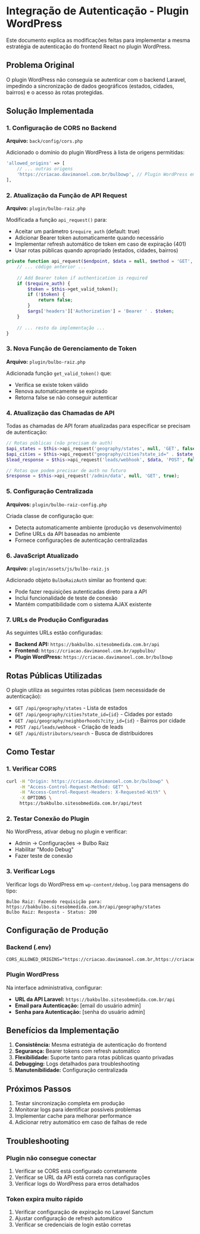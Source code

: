 # Integração de Autenticação - Plugin WordPress

Este documento explica as modificações feitas para implementar a mesma estratégia de autenticação do frontend React no plugin WordPress.

## Problema Original

O plugin WordPress não conseguia se autenticar com o backend Laravel, impedindo a sincronização de dados geográficos (estados, cidades, bairros) e o acesso às rotas protegidas.

## Solução Implementada

### 1. Configuração de CORS no Backend

**Arquivo:** `back/config/cors.php`

Adicionado o domínio do plugin WordPress à lista de origens permitidas:
```php
'allowed_origins' => [
    // ... outras origens
    'https://criacao.davimanoel.com.br/bulbowp', // Plugin WordPress em produção
],
```

### 2. Atualização da Função de API Request

**Arquivo:** `plugin/bulbo-raiz.php`

Modificada a função `api_request()` para:
- Aceitar um parâmetro `$require_auth` (default: true)
- Adicionar Bearer token automaticamente quando necessário
- Implementar refresh automático de token em caso de expiração (401)
- Usar rotas públicas quando apropriado (estados, cidades, bairros)

```php
private function api_request($endpoint, $data = null, $method = 'GET', $require_auth = true) {
    // ... código anterior ...
    
    // Add Bearer token if authentication is required
    if ($require_auth) {
        $token = $this->get_valid_token();
        if (!$token) {
            return false;
        }
        $args['headers']['Authorization'] = 'Bearer ' . $token;
    }
    
    // ... resto da implementação ...
}
```

### 3. Nova Função de Gerenciamento de Token

**Arquivo:** `plugin/bulbo-raiz.php`

Adicionada função `get_valid_token()` que:
- Verifica se existe token válido
- Renova automaticamente se expirado
- Retorna false se não conseguir autenticar

### 4. Atualização das Chamadas de API

Todas as chamadas de API foram atualizadas para especificar se precisam de autenticação:

```php
// Rotas públicas (não precisam de auth)
$api_states = $this->api_request('geography/states', null, 'GET', false);
$api_cities = $this->api_request("geography/cities?state_id=" . $state_id, null, 'GET', false);
$lead_response = $this->api_request('leads/webhook', $data, 'POST', false);

// Rotas que podem precisar de auth no futuro
$response = $this->api_request('/admin/data', null, 'GET', true);
```

### 5. Configuração Centralizada

**Arquivos:** `plugin/bulbo-raiz-config.php`

Criada classe de configuração que:
- Detecta automaticamente ambiente (produção vs desenvolvimento)
- Define URLs da API baseadas no ambiente
- Fornece configurações de autenticação centralizadas

### 6. JavaScript Atualizado

**Arquivo:** `plugin/assets/js/bulbo-raiz.js`

Adicionado objeto `BulboRaizAuth` similar ao frontend que:
- Pode fazer requisições autenticadas direto para a API
- Inclui funcionalidade de teste de conexão
- Mantém compatibilidade com o sistema AJAX existente

### 7. URLs de Produção Configuradas

As seguintes URLs estão configuradas:

- **Backend API:** `https://bakbulbo.sitesobmedida.com.br/api`
- **Frontend:** `https://criacao.davimanoel.com.br/appbulbo/`
- **Plugin WordPress:** `https://criacao.davimanoel.com.br/bulbowp`

## Rotas Públicas Utilizadas

O plugin utiliza as seguintes rotas públicas (sem necessidade de autenticação):

- `GET /api/geography/states` - Lista de estados
- `GET /api/geography/cities?state_id={id}` - Cidades por estado
- `GET /api/geography/neighborhoods?city_id={id}` - Bairros por cidade
- `POST /api/leads/webhook` - Criação de leads
- `GET /api/distributors/search` - Busca de distribuidores

## Como Testar

### 1. Verificar CORS
```bash
curl -H "Origin: https://criacao.davimanoel.com.br/bulbowp" \
     -H "Access-Control-Request-Method: GET" \
     -H "Access-Control-Request-Headers: X-Requested-With" \
     -X OPTIONS \
     https://bakbulbo.sitesobmedida.com.br/api/test
```

### 2. Testar Conexão do Plugin
No WordPress, ativar debug no plugin e verificar:
- Admin → Configurações → Bulbo Raiz
- Habilitar "Modo Debug"
- Fazer teste de conexão

### 3. Verificar Logs
Verificar logs do WordPress em `wp-content/debug.log` para mensagens do tipo:
```
Bulbo Raiz: Fazendo requisição para: https://bakbulbo.sitesobmedida.com.br/api/geography/states
Bulbo Raiz: Resposta - Status: 200
```

## Configuração de Produção

### Backend (.env)
```env
CORS_ALLOWED_ORIGINS="https://criacao.davimanoel.com.br,https://criacao.davimanoel.com.br/appbulbo,https://criacao.davimanoel.com.br/bulbowp"
```

### Plugin WordPress
Na interface administrativa, configurar:
- **URL da API Laravel:** `https://bakbulbo.sitesobmedida.com.br/api`
- **Email para Autenticação:** [email do usuário admin]
- **Senha para Autenticação:** [senha do usuário admin]

## Benefícios da Implementação

1. **Consistência:** Mesma estratégia de autenticação do frontend
2. **Segurança:** Bearer tokens com refresh automático
3. **Flexibilidade:** Suporte tanto para rotas públicas quanto privadas
4. **Debugging:** Logs detalhados para troubleshooting
5. **Manutenibilidade:** Configuração centralizada

## Próximos Passos

1. Testar sincronização completa em produção
2. Monitorar logs para identificar possíveis problemas
3. Implementar cache para melhorar performance
4. Adicionar retry automático em caso de falhas de rede

## Troubleshooting

### Plugin não consegue conectar
1. Verificar se CORS está configurado corretamente
2. Verificar se URL da API está correta nas configurações
3. Verificar logs do WordPress para erros detalhados

### Token expira muito rápido
1. Verificar configuração de expiração no Laravel Sanctum
2. Ajustar configuração de refresh automático
3. Verificar se credenciais de login estão corretas 